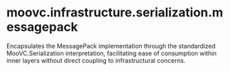 # moovc.infrastructure.serialization.messagepack
Encapsulates the MessagePack implementation through the standardized MooVC.Serialization interpretation, facilitating ease of consumption within inner layers without direct coupling to infrastructural concerns.
